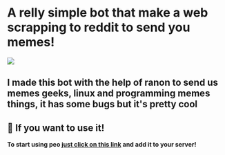 <h1>A relly simple bot that make a web scrapping to reddit to send you memes!</h1>

<img src="https://media.discordapp.net/attachments/809999884820021252/817980281080250368/unknown.png?width=537&height=458">

<h2>I made this bot with the help of ranon to send us memes geeks, linux and programming memes things, it has some bugs but it's pretty cool</h2>

## 👏 If you want to use it!
**To start using peo [just click on this link](https://discord.com/api/oauth2/authorize?client_id=809860337188732928&permissions=51200&scope=bot) and add it to your server!**
